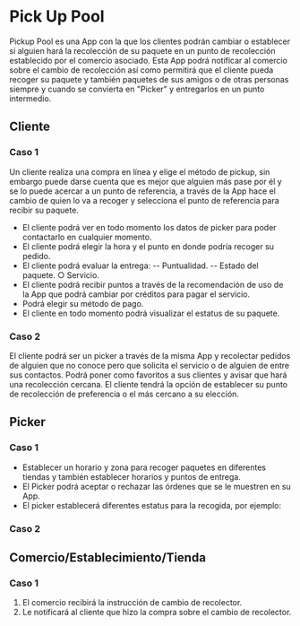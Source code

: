 # Pick Up Pool

Pickup Pool es una App con la que los clientes podrán cambiar o establecer si alguien hará la recolección de su paquete en un punto de recolección establecido por el comercio asociado. Esta App podrá notificar al comercio sobre el cambio de recolección así como permitirá que el cliente pueda recoger su paquete y también paquetes de sus amigos o de otras personas siempre y cuando se convierta en "Picker" y entregarlos en un punto intermedio.

## Cliente

### Caso 1

Un cliente realiza una compra en línea y elige el método de pickup, sin embargo puede darse cuenta que es mejor que alguien más pase por él y se lo puede acercar a un punto de referencia, a través de la App hace el cambio de quien lo va a recoger y selecciona el punto de referencia para recibir su paquete.

* El cliente podrá ver en todo momento los datos de picker para poder contactarlo en cualquier momento.
* El cliente podrá elegir la hora y el punto en donde podría recoger su pedido.
* El cliente podrá evaluar la entrega:
        --	Puntualidad.
        --	Estado del paquete.
        ○	Servicio. 
* El cliente podrá recibir puntos a través de la recomendación de uso de la App que podrá cambiar por créditos para pagar el servicio.
* Podrá elegir su método de pago.
* El cliente en todo momento podrá visualizar el estatus de su paquete.


### Caso 2

El cliente podrá ser un picker a través de la misma App y recolectar pedidos de alguien que no conoce pero que solicita el servicio o de alguien de entre sus contactos.
Podrá poner como favoritos a sus clientes y avisar que hará una recolección cercana.
El cliente tendrá la opción de establecer su punto de recolección de preferencia o el más cercano a su elección.


## Picker

### Caso 1

* Establecer un horario y zona para recoger paquetes en diferentes tiendas y también establecer horarios y puntos de entrega.
* El Picker podrá aceptar o rechazar las órdenes que se le muestren en su App.
* El picker establecerá diferentes estatus para la recogida, por ejemplo:


### Caso 2


## Comercio/Establecimiento/Tienda

### Caso 1
1.	El comercio recibirá la instrucción de cambio de recolector.
2.	Le notificará al cliente que hizo la compra sobre el cambio de recolector.
